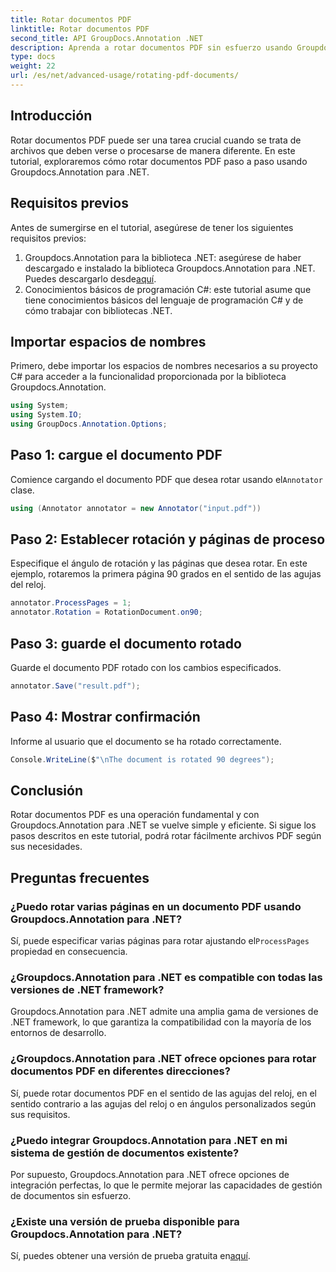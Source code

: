 ```yaml
---
title: Rotar documentos PDF
linktitle: Rotar documentos PDF
second_title: API GroupDocs.Annotation .NET
description: Aprenda a rotar documentos PDF sin esfuerzo usando Groupdocs.Annotation para .NET. Mejorar la eficiencia de la gestión documental.
type: docs
weight: 22
url: /es/net/advanced-usage/rotating-pdf-documents/
---
```

## Introducción
Rotar documentos PDF puede ser una tarea crucial cuando se trata de archivos que deben verse o procesarse de manera diferente. En este tutorial, exploraremos cómo rotar documentos PDF paso a paso usando Groupdocs.Annotation para .NET.
## Requisitos previos
Antes de sumergirse en el tutorial, asegúrese de tener los siguientes requisitos previos:
1.  Groupdocs.Annotation para la biblioteca .NET: asegúrese de haber descargado e instalado la biblioteca Groupdocs.Annotation para .NET. Puedes descargarlo desde[aquí](https://releases.groupdocs.com/annotation/net/).
2. Conocimientos básicos de programación C#: este tutorial asume que tiene conocimientos básicos del lenguaje de programación C# y de cómo trabajar con bibliotecas .NET.

## Importar espacios de nombres
Primero, debe importar los espacios de nombres necesarios a su proyecto C# para acceder a la funcionalidad proporcionada por la biblioteca Groupdocs.Annotation.
```csharp
using System;
using System.IO;
using GroupDocs.Annotation.Options;
```
## Paso 1: cargue el documento PDF
 Comience cargando el documento PDF que desea rotar usando el`Annotator` clase.
```csharp
using (Annotator annotator = new Annotator("input.pdf"))
```
## Paso 2: Establecer rotación y páginas de proceso
Especifique el ángulo de rotación y las páginas que desea rotar. En este ejemplo, rotaremos la primera página 90 grados en el sentido de las agujas del reloj.
```csharp
annotator.ProcessPages = 1;
annotator.Rotation = RotationDocument.on90;
```
## Paso 3: guarde el documento rotado
Guarde el documento PDF rotado con los cambios especificados.
```csharp
annotator.Save("result.pdf");
```
## Paso 4: Mostrar confirmación
Informe al usuario que el documento se ha rotado correctamente.
```csharp
Console.WriteLine($"\nThe document is rotated 90 degrees");
```

## Conclusión
Rotar documentos PDF es una operación fundamental y con Groupdocs.Annotation para .NET se vuelve simple y eficiente. Si sigue los pasos descritos en este tutorial, podrá rotar fácilmente archivos PDF según sus necesidades.
## Preguntas frecuentes
### ¿Puedo rotar varias páginas en un documento PDF usando Groupdocs.Annotation para .NET?
 Sí, puede especificar varias páginas para rotar ajustando el`ProcessPages` propiedad en consecuencia.
### ¿Groupdocs.Annotation para .NET es compatible con todas las versiones de .NET framework?
Groupdocs.Annotation para .NET admite una amplia gama de versiones de .NET framework, lo que garantiza la compatibilidad con la mayoría de los entornos de desarrollo.
### ¿Groupdocs.Annotation para .NET ofrece opciones para rotar documentos PDF en diferentes direcciones?
Sí, puede rotar documentos PDF en el sentido de las agujas del reloj, en el sentido contrario a las agujas del reloj o en ángulos personalizados según sus requisitos.
### ¿Puedo integrar Groupdocs.Annotation para .NET en mi sistema de gestión de documentos existente?
Por supuesto, Groupdocs.Annotation para .NET ofrece opciones de integración perfectas, lo que le permite mejorar las capacidades de gestión de documentos sin esfuerzo.
### ¿Existe una versión de prueba disponible para Groupdocs.Annotation para .NET?
 Sí, puedes obtener una versión de prueba gratuita en[aquí](https://releases.groupdocs.com/).